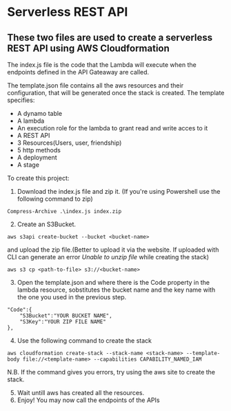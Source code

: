 # Serverless REST API
## These two files are used to create a serverless REST API using AWS Cloudformation

The index.js file is the code that the Lambda will execute when the endpoints defined in the API Gateaway are called.  

The template.json file contains all the aws resources and their configuration, that will be generated once the stack is created. The template specifies:  
- A dynamo table
- A lambda
- An execution role for the lambda to grant read and write acces to it
- A REST API
- 3 Resources(Users, user, friendship)
- 5 http methods
- A deployment
- A stage

To create this project:  
1. Download the index.js file and zip it.
(If you're using Powershell use the following command to zip)
```
Compress-Archive .\index.js index.zip
```
2. Create an S3Bucket.
```
aws s3api create-bucket --bucket <bucket-name>
```
and upload the zip file.(Better to upload it via the website. If uploaded with CLI can generate an error *Unable to unzip file* while creating the stack)
```
aws s3 cp <path-to-file> s3://<bucket-name>
```
3. Open the template.json and where there is the Code property in the lambda resource, sobstitutes the bucket name and the key name with the one you used in the previous step.
```
"Code":{
	"S3Bucket":"YOUR BUCKET NAME",
	"S3Key":"YOUR ZIP FILE NAME"
},
```
4. Use the following command to create the stack
```
aws cloudformation create-stack --stack-name <stack-name> --template-body file://<template-name> --capabilities CAPABILITY_NAMED_IAM
```
N.B. If the command gives you errors, try using the aws site to create the stack.

5. Wait untill aws has created all the resources.
6. Enjoy! You may now call the endpoints of the APIs
